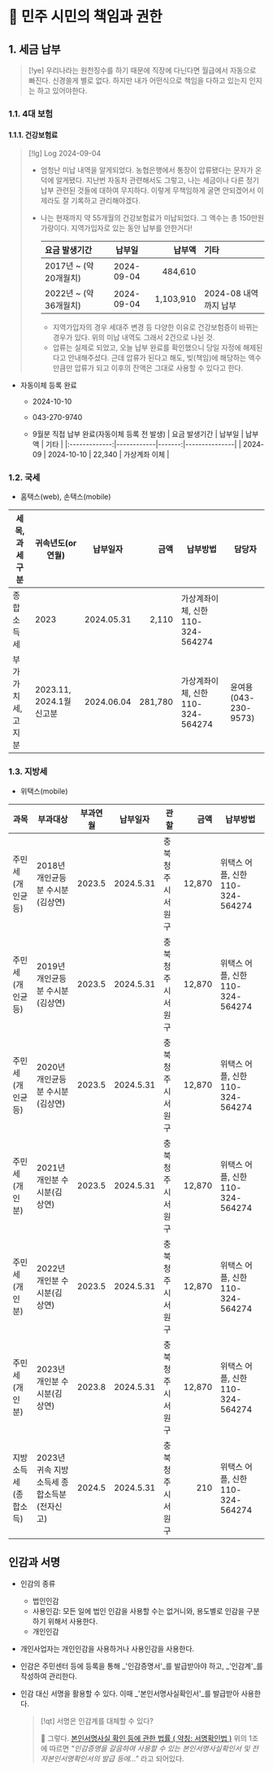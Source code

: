 # 󰏢 민주 시민의 책임과 권한



## 1. 세금 납부

> [!ye] 우리나라는 원천징수를 하기 때문에 직장에 다닌다면 월급에서 자동으로 빠진다. 신경쓸게 별로 없다. 하지만 내가 어떤식으로 책임을 다하고 있는지 인지는 하고 있어야한다.

### 1.1. 4대 보험


#### 1.1.1. 건강보험료

> [!lg] Log 2024-09-04
> - 엄청난 미납 내역을 알게되었다. 농협은행에서 통장이 압류됐다는 문자가 온 덕에 알게됐다.
>   지난번 자동차 관련해서도 그렇고, 나는 세금이나 다른 정기 납부 관련된 것들에 대하여 무지하다.
>   이렇게 무책임하게 굴면 안되겠어서 이제라도 잘 기록하고 관리해야겠다.
>
> - 나는 현재까지 약 55개월의 건강보험료가 미납되었다. 그 액수는 총 150만원 가량이다.
>   지역가입자로 있는 동안 납부를 안한거다!
>
>   | 요금 발생기간 | 납부일 | 납부액 | 기타 |
>   |  :---------- | :---: | ---: | :-- |
>   | 2017년 ~ (약 20개월치) | 2024-09-04 |   484,610 |   |
>   | 2022년 ~ (약 36개월치) | 2024-09-04 | 1,103,910 | 2024-08 내역까지 납부  |
>
>   - 지역가입자의 경우 세대주 변경 등 다양한 이유로 건강보험증이 바뀌는 경우가 있다. 위의 미납 내역도 그래서 2건으로 나뉜 것.
>   - 압류는 실제로 되었고, 오늘 납부 완료를 확인했으니 당일 자정에 해제된다고 안내해주셨다. 근데 압류가 된다고 해도, 빚(책임)에 해당하는 액수만큼만 압류가 되고 이후의 잔액은 그대로 사용할 수 있다고 한다.


- 자동이체 등록 완료
  - 2024-10-10
  - 043-270-9740

  - 9월분 직접 납부 완료(자동이체 등록 전 발생)
    | 요금 발생기간 | 납부일     | 납부액 | 기타          |
    |:-------------:|------------|-------:|---------------|
    |    2024-09    | 2024-10-10 | 22,340 | 가상계좌 이체 |


### 1.2. 국세

- 홈택스(web), 손택스(mobile)

| 세목, 과세구분     | 귀속년도(or 연월)        |  납부일자  |    금액 | 납부방법                          | 담당자               |
|--------------------|--------------------------|:----------:|--------:|-----------------------------------|----------------------|
| 종합소득세         | 2023                     | 2024.05.31 |   2,110 | 가상계좌이체, 신한 110-324-564274 |                      |
| 부가가치세, 고지분 | 2023.11, 2024.1월 신고분 | 2024.06.04 | 281,780 | 가상계좌이체, 신한 110-324-564274 | 윤여용(043-230-9573) |


### 1.3. 지방세

- 위택스(mobile)

| 과목                 | 부과대상                                    | 부과연월  | 납부일자    | 관할                 | 금액     | 납부방법                         |
| ----------           | ----------                                  | --------- | ----------- | -------------------- | -------: | -------                          |
| 주민세(개인균등)     | 2018년 개인균등분 수시분(김상연)            | 2023.5    | 2024.5.31   | 충북 청주시 서원구   | 12,870   | 위택스 어플, 신한 110-324-564274 |
| 주민세(개인균등)     | 2019년 개인균등분 수시분(김상연)            | 2023.5    | 2024.5.31   | 충북 청주시 서원구   | 12,870   | 위택스 어플, 신한 110-324-564274 |
| 주민세(개인균등)     | 2020년 개인균등분 수시분(김상연)            | 2023.5    | 2024.5.31   | 충북 청주시 서원구   | 12,870   | 위택스 어플, 신한 110-324-564274 |
| 주민세(개인분)       | 2021년 개인분 수시분(김상연)                | 2023.5    | 2024.5.31   | 충북 청주시 서원구   | 12,870   | 위택스 어플, 신한 110-324-564274 |
| 주민세(개인분)       | 2022년 개인분 수시분(김상연)                | 2023.5    | 2024.5.31   | 충북 청주시 서원구   | 12,870   | 위택스 어플, 신한 110-324-564274 |
| 주민세(개인분)       | 2023년 개인분 수시분(김상연)                | 2023.8    | 2024.5.31   | 충북 청주시 서원구   | 12,870   | 위택스 어플, 신한 110-324-564274 |
| 지방소득세(종합소득) | 2023년 귀속 지방소득세 종합소득분(전자신고) | 2024.5    | 2024.5.31   | 충북 청주시 서원구   | 210      | 위택스 어플, 신한 110-324-564274 |


## 인감과 서명

- 인감의 종류
  - 법인인감
  - 사용인감: 모든 일에 법인 인감을 사용할 수는 없거니와, 용도별로 인감을 구분하기 위해서 사용한다.
  - 개인인감

- 개인사업자는 개인인감을 사용하거나 사용인감을 사용한다.

- 인감은 주민센터 등에 등록을 통해 _'인감증명서'_를 발급받아야 하고, _'인감계'_를 작성하여 관리한다.

- 인감 대신 서명을 활용할 수 있다. 이때 _'본인서명사실확인서'_를 발급받아 사용한다.

  > [!qt] 서명은 인감계를 대체할 수 있다?
  >
  >   󱞪 그렇다.
  >     [본인서명사실 확인 등에 관한 법률 ( 약칭: 서명확인법 )](https://www.law.go.kr/LSW//lsInfoP.do?lsiSeq=218897&chrClsCd=010202&urlMode=lsInfoP&efYd=20201210&ancYnChk=0#0000)
  >     위의 1조에 따르면 _"인감증명을 갈음하여 사용할 수 있는 본인서명사실확인서 및 전자본인서명확인서의 발급 등에..."_ 라고 되어있다.
